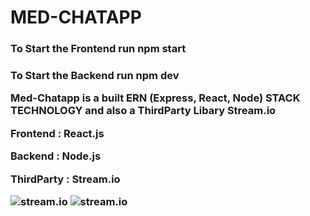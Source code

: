 <h1>MED-CHATAPP</h1>
<h3> To Start the Frontend run <strong> npm start </strong>
<h3> To Start the Backend run <strong>  npm dev </strong>
<p> Med-Chatapp is a built ERN (Express, React, Node) STACK TECHNOLOGY and also a ThirdParty Libary <strong>Stream.io</strong> </p>
<p> Frontend : React.js </p>
<p> Backend : Node.js </p>
<p> ThirdParty : Stream.io </p>
<img src='https://github.com/razak1104/med-chatapp/blob/main/client/src/assets/Screen%20Shot%202022-10-29%20at%2011.39.23.png?raw=true' alt='stream.io'/>
<img src='https://github.com/razak1104/med-chatapp/blob/main/client/src/assets/Screen%20Shot%202022-10-29%20at%2011.06.38.png?raw=true' alt='stream.io'/>

